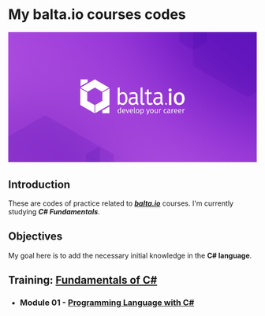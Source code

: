 # My balta.io courses codes

<img src="course-01\img\balta.io_logo.png"/>

## Introduction

These are codes of practice related to <a href="https://balta.io/">***balta.io***</a> courses. I'm currently studying <a heref="https://balta.io/cursos/fundamentos-csharp">***C# Fundamentals***</a>.

## Objectives

My goal here is to add the necessary initial knowledge in the **C# language**.

## Training: <a href="https://github.com/Marcos-Vitor123/my-balta-io-courses-codes/blob/40390015418c6e201872af19f8409916e74e9e72/course-01">Fundamentals of C#</a>
 
- ### Module 01 - <a href="https://github.com/Marcos-Vitor123/my-balta-io-courses-codes/blob/eadc58ecae3a36063d90ea491015cbc3e3a6b3d6/course-01/module-05">Programming Language with C#</a>
